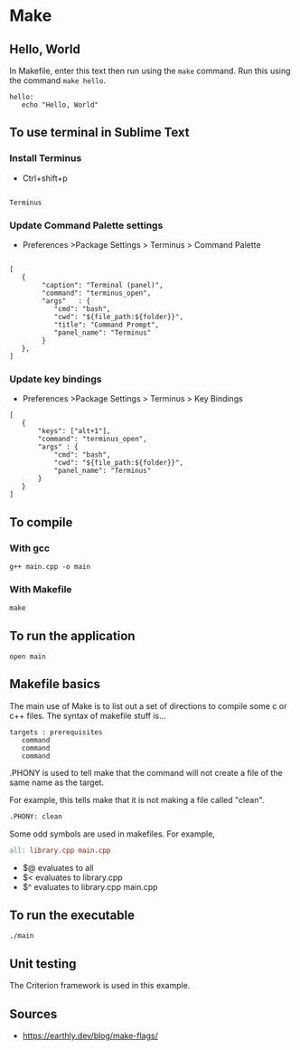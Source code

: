 # Make

## Hello, World

In Makefile, enter this text then run using the ```make``` command. Run this using the command ```make hello```.

```shell
hello:
   echo "Hello, World"
```

## To use terminal in Sublime Text

### Install Terminus

- Ctrl+shift+p

```shell

Terminus
```

### Update Command Palette settings

- Preferences >Package Settings > Terminus > Command Palette

```shell

[
   {
        "caption": "Terminal (panel)",
        "command": "terminus_open",
        "args"   : {
           "cmd": "bash",
           "cwd": "${file_path:${folder}}",
           "title": "Command Prompt",
           "panel_name": "Terminus"
        }
   },
]
```

### Update key bindings

- Preferences >Package Settings > Terminus > Key Bindings

```shell
[
   {
       "keys": ["alt+1"],
       "command": "terminus_open",
       "args" : {
           "cmd": "bash",
           "cwd": "${file_path:${folder}}",
           "panel_name": "Terminus"
       }
   }
]
```

## To compile

### With gcc

```shell
g++ main.cpp -o main
```

### With Makefile

```shell
make
```

## To run the application

```shell
open main
```

## Makefile basics

The main use of Make is to list out a set of directions to compile some c or c++ files. The syntax of makefile stuff is...

```shell
targets : prerequisites
   command
   command
   command
```

.PHONY is used to tell make that the command will not create a file of the same name as the target.

For example, this tells make that it is not making a file called "clean".

```zsh
.PHONY: clean
```

Some odd symbols are used in makefiles. For example,

```makefile
all: library.cpp main.cpp
```
- $@ evaluates to all
- $< evaluates to library.cpp
- $^ evaluates to library.cpp main.cpp

## To run the executable
```shell
./main
```

## Unit testing

The Criterion framework is used in this example.

## Sources
- https://earthly.dev/blog/make-flags/
